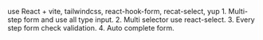 use React + vite, tailwindcss, react-hook-form, recat-select, yup 
    1. Multi-step form and use all type input.
    2. Multi selector use react-select.
    3. Every step form check validation.
    4. Auto complete form.